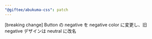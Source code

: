 ```yaml
---
"@giftee/abukuma-css": patch
---
```


[breaking change] Button の negative を negative color に変更し、旧 negative デザインは neutral に改名
